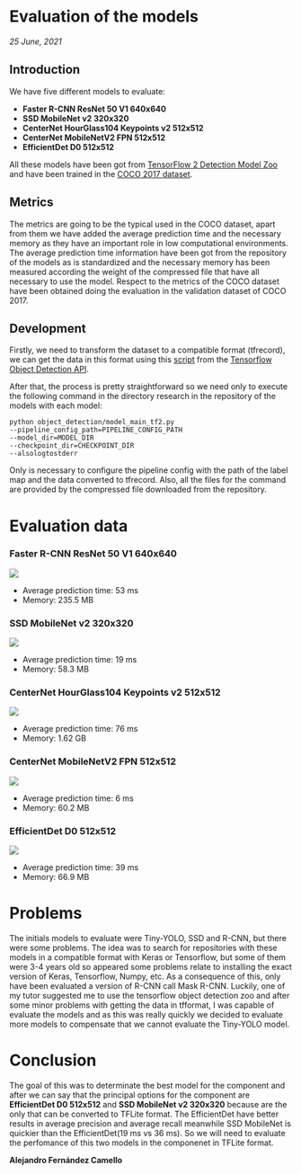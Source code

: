 # Evaluation of the models

_25 June, 2021_

## Introduction

We have five different models to evaluate:

- **Faster R-CNN ResNet 50 V1 640x640**
- **SSD MobileNet v2 320x320**
- **CenterNet HourGlass104 Keypoints v2 512x512**
- **CenterNet MobileNetV2 FPN 512x512**
- **EfficientDet D0 512x512**

All these models have been got from [TensorFlow 2 Detection Model Zoo](https://github.com/tensorflow/models/blob/master/research/object_detection/g3doc/tf2_detection_zoo.md) and have been trained in the [COCO 2017 dataset](https://cocodataset.org/#home).

## Metrics

The metrics are going to be the typical used in the COCO dataset, apart from them we have added the average prediction time and the necessary memory as they have an important role in low computational environments. The average prediction time information have been got from the repository of the models as is standardized and the necessary memory has been measured according the weight of the compressed file that have all necessary to use the model. Respect to the metrics of the COCO dataset have been obtained doing the evaluation in the validation dataset of COCO 2017.

## Development

Firstly, we need to transform the dataset to a compatible format (tfrecord), we can get the data in this format using this [script](https://github.com/tensorflow/models/blob/f98f000a6e76f7889953097769745ff28289d0d0/research/object_detection/dataset_tools/create_coco_tf_record.py) from the [Tensorflow Object Detection API](https://github.com/tensorflow/models/tree/f98f000a6e76f7889953097769745ff28289d0d0/research/object_detection).

After that, the process is pretty straightforward so we need only to execute the following command in the directory research in the repository of the models with each model:

    python object_detection/model_main_tf2.py 
    --pipeline_config_path=PIPELINE_CONFIG_PATH 
    --model_dir=MODEL_DIR
    --checkpoint_dir=CHECKPOINT_DIR 
    --alsologtostderr
  
  Only is necessary to configure the pipeline config with the path of the label map and the data converted to tfrecord. Also, all the files for the command are provided by the compressed file downloaded from the repository.

# Evaluation data

### Faster R-CNN ResNet 50 V1 640x640

![](images/Faster_R-CNN.png)
- Average prediction time: 53 ms
- Memory: 235.5 MB

### SSD MobileNet v2 320x320

![](images/SSD_MobileNet.png)
- Average prediction time: 19 ms
- Memory: 58.3 MB

### CenterNet HourGlass104 Keypoints v2 512x512

![](images/CenterNet_HourGlass.png)
- Average prediction time: 76 ms
- Memory: 1.62 GB

### CenterNet MobileNetV2 FPN 512x512

![](images/CenterNet_MobileNet.png)
- Average prediction time: 6 ms
- Memory: 60.2 MB

### EfficientDet D0 512x512

![](images/EfficientDet.png)
- Average prediction time: 39 ms
- Memory: 66.9 MB

# Problems

The initials models to evaluate were Tiny-YOLO, SSD and R-CNN, but there were some problems. The idea was to search for repositories with these models in a compatible format with Keras or Tensorflow, but some of them were 3-4 years old so appeared some problems relate to installing the exact version of Keras, Tensorflow, Numpy, etc. As a consequence of this, only have been evaluated a version of R-CNN call Mask R-CNN. Luckily, one of my tutor suggested me to use the tensorflow object detection zoo and after some minor problems with getting the data in tfformat, I was capable of evaluate the models and as this was really quickly we decided to evaluate more models to compensate that we cannot evaluate the Tiny-YOLO model.

# Conclusion

The goal of this was to determinate the best model for the component and after we can say that the principal options for the component are **EfficientDet D0 512x512** and **SSD MobileNet v2 320x320** because are the only that can be converted to TFLite format. The EfficientDet have better results in average precision and average recall meanwhile SSD MobileNet is quickier than the EfficientDet(19 ms vs 36 ms). So we will need to evaluate the perfomance of this two models in the componenet in TFLite format. 


__Alejandro Fernández Camello__
